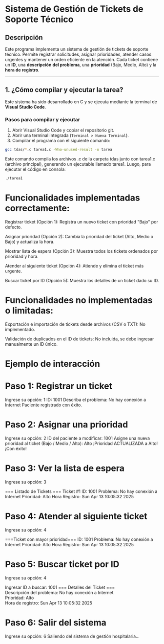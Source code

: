 # Sistema de Gestión de Tickets de Soporte Técnico

## Descripción

Este programa implementa un sistema de gestión de tickets de soporte técnico. Permite registrar solicitudes, asignar prioridades, atender casos urgentes y mantener un orden eficiente en la atención. Cada ticket contiene un **ID**, una **descripción del problema**, una **prioridad** (Bajo, Medio, Alto) y la **hora de registro**.

---

## 1. ¿Cómo compilar y ejecutar la tarea?

Este sistema ha sido desarrollado en C y se ejecuta mediante la terminal de **Visual Studio Code**.

### Pasos para compilar y ejecutar

1. Abrir Visual Studio Code y copiar el repositorio git.
2. Abrir una terminal integrada (`Terminal > Nueva Terminal`).
3. Compilar el programa con el siguiente comando:

```bash
gcc tdas/*.c tarea1.c -Wno-unused-result -o tarea

```
Este comando compila los archivos .c de la carpeta tdas junto con tarea1.c (archivo principal), generando un ejecutable llamado tarea1.
Luego, para ejecutar el código en consola:

```bash
./tarea1

```
# Funcionalidades implementadas correctamente:

Registrar ticket (Opción 1): Registra un nuevo ticket con prioridad "Bajo" por defecto.

Asignar prioridad (Opción 2): Cambia la prioridad del ticket (Alto, Medio o Bajo) y actualiza la hora.

Mostrar lista de espera (Opción 3): Muestra todos los tickets ordenados por prioridad y hora.

Atender al siguiente ticket (Opción 4): Atiende y elimina el ticket más urgente.

Buscar ticket por ID (Opción 5): Muestra los detalles de un ticket dado su ID.

# Funcionalidades no implementadas o limitadas:

Exportación e importación de tickets desde archivos (CSV o TXT): No implementado.

Validación de duplicados en el ID de tickets: No incluida, se debe ingresar manualmente un ID único.


# Ejemplo de interacción

# Paso 1: Registrar un ticket

Ingrese su opción: 1
ID: 1001
Describa el problema: No hay conexión a Internet
Paciente registrado con éxito.

# Paso 2: Asignar una prioridad
Ingrese su opción: 2
ID del paciente a modificar: 1001
Asigne una nueva prioridad al ticket (Bajo / Medio / Alto): Alto
¡Prioridad ACTUALIZADA a Alto! ¡Con éxito!

# Paso 3: Ver la lista de espera

Ingrese su opción: 3

=== Listado de Tickets ===
Ticket #1
ID: 1001
Problema: No hay conexión a Internet
Prioridad: Alto
Hora Registro: Sun Apr 13 10:05:32 2025


# Paso 4: Atender al siguiente ticket

Ingrese su opción: 4

===Ticket con mayor prioridad===
ID: 1001
Problema: No hay conexión a Internet
Prioridad: Alto
Hora Registro: Sun Apr 13 10:05:32 2025

# Paso 5: Buscar ticket por ID

Ingrese su opción: 4

Ingresar ID a buscar: 1001
=== Detalles del Ticket ===  
Descripción del problema: No hay conexión a Internet  
Prioridad: Alto  
Hora de registro: Sun Apr 13 10:05:32 2025





# Paso 6: Salir del sistema

Ingrese su opción: 6 
Saliendo del sistema de gestión hospitalaria...



